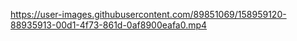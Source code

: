 https://user-images.githubusercontent.com/89851069/158959120-88935913-00d1-4f73-861d-0af8900eafa0.mp4
